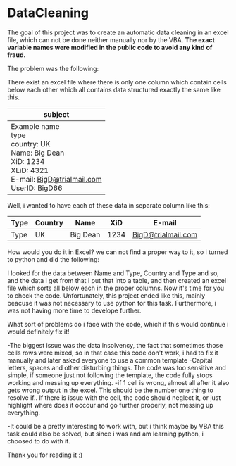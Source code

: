 # DataCleaning

The goal of this project was to create an automatic data cleaning in an excel file, which can not be done neither manually nor by the VBA. **The exact variable names were modified in the public code to avoid any kind of fraud.**

The problem was the following:

There exist an excel file where there is only one column which contain cells below each other which all contains data structured exactly the same like this.

|subject|
|-------|
|Example name <br>type <br>country: UK  <br>Name: Big Dean <br>XiD: 1234 <br>XLiD: 4321 <br> E-mail: BigD@trialmail.com <br> UserID: BigD66 |

Well, i wanted to have each of these data in separate column like this:

|Type|Country|Name|XiD|E-mail|
|---|---|---|---|---|
|Type| UK| Big Dean| 1234| BigD@trialmail.com |

How would you do it in Excel? we can not find a proper way to it, so i turned to python and did the following:

I looked for the data between Name and Type, Country and Type and so, and the data i get from that i put that into a table, and then created an excel file which sorts all below each in the proper columns.
Now it's time for you to check the code.
Unfortunately, this project ended like this, mainly  beacuse it was not necessary to use python for this task. Furthermore, i was not having more time to develope further.

What sort of problems do i face with the code, which if this would continue i would definitely fix it!

-The biggest issue was the data insolvency, the fact that sometimes those cells rows were mixed, so in that case this code don't work, i had to fix it manually and later asked everyone to use a common template
-Capital letters, spaces and other disturbing things. The code was too sensitive and simple, if someone just not following the template, the code fully stops working and messing up everything.
-if 1 cell is wrong, almost all after it also gets wrong output in the excel. This should be the number one thing to resolve if.. If there is issue with the cell, the code should neglect it, or just highlight where does it occour and go further properly, not messing up everything.

-It could be a pretty interesting to work with, but i think maybe by VBA this task could also be solved, but since i was and am learning python, i choosed to do with it.

Thank you for reading it :)
